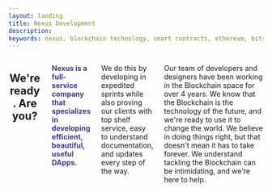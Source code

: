 ```yaml
---
layout: landing
title: Nexus Development
description:
keywords: nexus, blockchain technology, smart contracts, ethereum, bitshares
---
```


<div class="row  pal">
<div class="columns small-12">

<center>
<h2 class="mtl mbl">
We're ready.  Are you?
</h2>
</center>
<div class="columns small-12 large-6">
<p><strong style="color:#403888">Nexus is a full-service company that specializes in developing efficient, beautiful, useful DApps.</strong></p>  <p>We do this by developing in expedited sprints while also proving our clients with top shelf service, easy to understand documentation, and updates every step of the way.</p>
</div>

<div class="columns small-12 large-6">
<p>Our team of developers and designers have been working in the Blockchain space for over 4 years.  We know that the Blockchain is the technology of the future, and we're ready to use it to change the world.  We believe in doing things right, but that doesn't mean it has to take forever.  We understand tackling the Blockchain can be intimidating, and we're here to help.</p>
</div>

</div>
</div>
